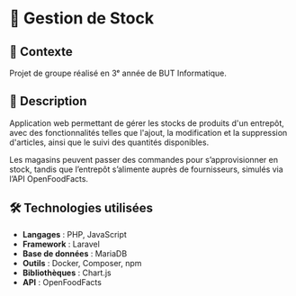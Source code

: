 # 📌 Gestion de Stock

## 📖 Contexte
Projet de groupe réalisé en 3ᵉ année de BUT Informatique.

## 📝 Description
Application web permettant de gérer les stocks de produits d'un entrepôt, avec des fonctionnalités telles que l'ajout, la modification et la suppression d'articles, ainsi que le suivi des quantités disponibles.

Les magasins peuvent passer des commandes pour s’approvisionner en stock, tandis que l’entrepôt s’alimente auprès de fournisseurs, simulés via l’API OpenFoodFacts.

## 🛠 Technologies utilisées
- **Langages** : PHP, JavaScript
- **Framework** : Laravel
- **Base de données** : MariaDB
- **Outils** : Docker, Composer, npm
- **Bibliothèques** : Chart.js
- **API** : OpenFoodFacts
